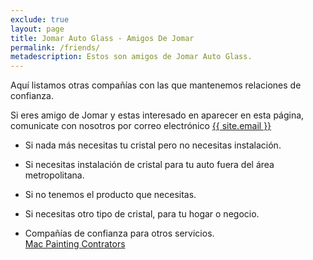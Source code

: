 ```yaml
---
exclude: true
layout: page
title: Jomar Auto Glass - Amigos De Jomar
permalink: /friends/
metadescription: Estos son amigos de Jomar Auto Glass.
---
```


Aquí listamos otras compañías con las que mantenemos relaciones de confianza.

Si eres amigo de Jomar y estas interesado en aparecer en esta página, comunicate con nosotros por correo electrónico <a href="mailto:{{ site.email }}" title="Enviar correo a {{ site.email }}">{{ site.email }}</a>

* Si nada más necesitas tu cristal pero no necesitas instalación.

* Si necesitas instalación de cristal para tu auto fuera del área metropolitana.

* Si no tenemos el producto que necesitas.

* Si necesitas otro tipo de cristal, para tu hogar o negocio.<br>

* Compañías de confianza para otros servicios.<br>
<a href="https://macpainting.com?amigo=jomarautoglass.com" target="_new">Mac Painting Contrators</a> 
